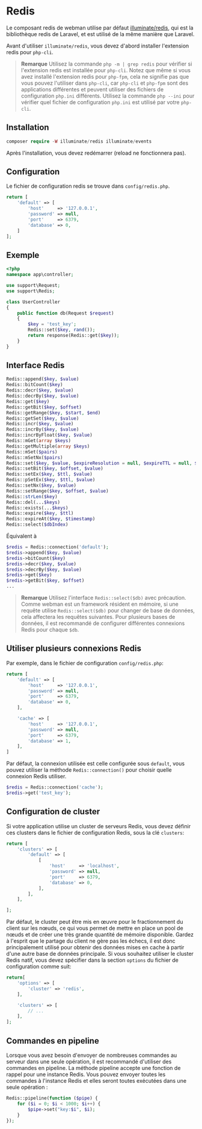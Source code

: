 # Redis

Le composant redis de webman utilise par défaut [illuminate/redis](https://github.com/illuminate/redis), qui est la bibliothèque redis de Laravel, et est utilisé de la même manière que Laravel.

Avant d'utiliser `illuminate/redis`, vous devez d'abord installer l'extension redis pour `php-cli`.

> **Remarque**
> Utilisez la commande `php -m | grep redis` pour vérifier si l'extension redis est installée pour `php-cli`. Notez que même si vous avez installé l'extension redis pour `php-fpm`, cela ne signifie pas que vous pouvez l'utiliser dans `php-cli`, car `php-cli` et `php-fpm` sont des applications différentes et peuvent utiliser des fichiers de configuration `php.ini` différents. Utilisez la commande `php --ini` pour vérifier quel fichier de configuration `php.ini` est utilisé par votre `php-cli`.

## Installation

```php
composer require -W illuminate/redis illuminate/events
```
Après l'installation, vous devez redémarrer (reload ne fonctionnera pas).

## Configuration

Le fichier de configuration redis se trouve dans `config/redis.php`.

```php
return [
    'default' => [
        'host'     => '127.0.0.1',
        'password' => null,
        'port'     => 6379,
        'database' => 0,
    ]
];
```

## Exemple

```php
<?php
namespace app\controller;

use support\Request;
use support\Redis;

class UserController
{
    public function db(Request $request)
    {
        $key = 'test_key';
        Redis::set($key, rand());
        return response(Redis::get($key));
    }
}
```

## Interface Redis

```php
Redis::append($key, $value)
Redis::bitCount($key)
Redis::decr($key, $value)
Redis::decrBy($key, $value)
Redis::get($key)
Redis::getBit($key, $offset)
Redis::getRange($key, $start, $end)
Redis::getSet($key, $value)
Redis::incr($key, $value)
Redis::incrBy($key, $value)
Redis::incrByFloat($key, $value)
Redis::mGet(array $keys)
Redis::getMultiple(array $keys)
Redis::mSet($pairs)
Redis::mSetNx($pairs)
Redis::set($key, $value, $expireResolution = null, $expireTTL = null, $flag = null)
Redis::setBit($key, $offset, $value)
Redis::setEx($key, $ttl, $value)
Redis::pSetEx($key, $ttl, $value)
Redis::setNx($key, $value)
Redis::setRange($key, $offset, $value)
Redis::strLen($key)
Redis::del(...$keys)
Redis::exists(...$keys)
Redis::expire($key, $ttl)
Redis::expireAt($key, $timestamp)
Redis::select($dbIndex)
```

Équivalent à

```php
$redis = Redis::connection('default');
$redis->append($key, $value)
$redis->bitCount($key)
$redis->decr($key, $value)
$redis->decrBy($key, $value)
$redis->get($key)
$redis->getBit($key, $offset)
...
```

> **Remarque**
> Utilisez l'interface `Redis::select($db)` avec précaution. Comme webman est un framework résident en mémoire, si une requête utilise `Redis::select($db)` pour changer de base de données, cela affectera les requêtes suivantes. Pour plusieurs bases de données, il est recommandé de configurer différentes connexions Redis pour chaque `$db`.

## Utiliser plusieurs connexions Redis

Par exemple, dans le fichier de configuration `config/redis.php`:

```php
return [
    'default' => [
        'host'     => '127.0.0.1',
        'password' => null,
        'port'     => 6379,
        'database' => 0,
    ],

    'cache' => [
        'host'     => '127.0.0.1',
        'password' => null,
        'port'     => 6379,
        'database' => 1,
    ],
]
```

Par défaut, la connexion utilisée est celle configurée sous `default`, vous pouvez utiliser la méthode `Redis::connection()` pour choisir quelle connexion Redis utiliser.

```php
$redis = Redis::connection('cache');
$redis->get('test_key');
```

## Configuration de cluster

Si votre application utilise un cluster de serveurs Redis, vous devez définir ces clusters dans le fichier de configuration Redis, sous la clé `clusters`:

```php
return [
    'clusters' => [
        'default' => [
            [
                'host'     => 'localhost',
                'password' => null,
                'port'     => 6379,
                'database' => 0,
            ],
        ],
    ],

];
```

Par défaut, le cluster peut être mis en œuvre pour le fractionnement du client sur les nœuds, ce qui vous permet de mettre en place un pool de nœuds et de créer une très grande quantité de mémoire disponible. Gardez à l'esprit que le partage du client ne gère pas les échecs, il est donc principalement utilisé pour obtenir des données mises en cache à partir d'une autre base de données principale. Si vous souhaitez utiliser le cluster Redis natif, vous devez spécifier dans la section `options` du fichier de configuration comme suit:

```php
return[
    'options' => [
        'cluster' => 'redis',
    ],

    'clusters' => [
        // ...
    ],
];
```

## Commandes en pipeline

Lorsque vous avez besoin d'envoyer de nombreuses commandes au serveur dans une seule opération, il est recommandé d'utiliser des commandes en pipeline. La méthode pipeline accepte une fonction de rappel pour une instance Redis. Vous pouvez envoyer toutes les commandes à l'instance Redis et elles seront toutes exécutées dans une seule opération :

```php
Redis::pipeline(function ($pipe) {
    for ($i = 0; $i < 1000; $i++) {
        $pipe->set("key:$i", $i);
    }
});
```
